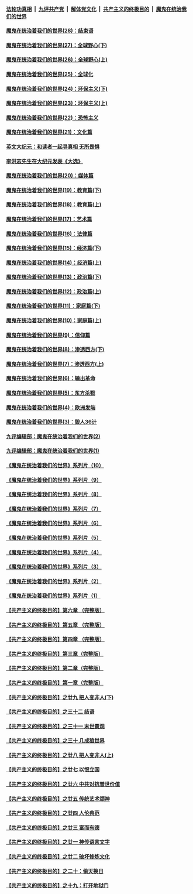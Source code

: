 

####  [法轮功真相](../../../../basic/blob/master/README.md?t=02191431) &nbsp;|&nbsp; [九评共产党](../../../../9ping.md/blob/master/README.md?t=02191431) &nbsp;|&nbsp; [解体党文化](../../../../jtdwh.md/blob/master/README.md?t=02191431)  &nbsp;|&nbsp; [共产主义的终极目的](../../../../gczydzjmd.md/blob/master/README.md?t=02191431) &nbsp;|&nbsp; [魔鬼在统治我们的世界](../../../../mgztzwmdsj.md/blob/master/README.md?t=02191431) 

#### [魔鬼在统治着我们的世界(28)：结束语](../pages/nsc422/n10936246.md?t=02191431) 

#### [魔鬼在统治着我们的世界(27)：全球野心(下)](../pages/nsc422/n10928319.md?t=02191431) 

#### [魔鬼在统治着我们的世界(26)：全球野心(上)](../pages/nsc422/n10900318.md?t=02191431) 

#### [魔鬼在统治着我们的世界(25)：全球化](../pages/nsc422/n10788205.md?t=02191431) 

#### [魔鬼在统治着我们的世界(24)：环保主义(下)](../pages/nsc422/n10695307.md?t=02191431) 

#### [魔鬼在统治着我们的世界(23)：环保主义(上)](../pages/nsc422/n10688613.md?t=02191431) 

#### [魔鬼在统治着我们的世界(22)：恐怖主义](../pages/nsc422/n10614727.md?t=02191431) 

#### [魔鬼在统治着我们的世界(21)：文化篇](../pages/nsc422/n10597706.md?t=02191431) 

#### [英文大纪元：和读者一起寻真相 无所畏惧](../pages/nsc422/n12542027.md?t=02191431) 

#### [李洪志先生在大纪元发表《大选》](../pages/nsc422/n12534746.md?t=02191431) 

#### [魔鬼在统治着我们的世界(20)：媒体篇](../pages/nsc422/n10586579.md?t=02191431) 

#### [魔鬼在统治着我们的世界(19)：教育篇(下)](../pages/nsc422/n10564808.md?t=02191431) 

#### [魔鬼在统治着我们的世界(18)：教育篇(上)](../pages/nsc422/n10526970.md?t=02191431) 

#### [魔鬼在统治着我们的世界(17)：艺术篇](../pages/nsc422/n10499093.md?t=02191431) 

#### [魔鬼在统治着我们的世界(16)：法律篇](../pages/nsc422/n10485969.md?t=02191431) 

#### [魔鬼在统治着我们的世界(15)：经济篇(下)](../pages/nsc422/n10469975.md?t=02191431) 

#### [魔鬼在统治着我们的世界(14)：经济篇(上)](../pages/nsc422/n10457370.md?t=02191431) 

#### [魔鬼在统治着我们的世界(13)：政治篇(下)](../pages/nsc422/n10448270.md?t=02191431) 

#### [魔鬼在统治着我们的世界(12)：政治篇(上)](../pages/nsc422/n10444576.md?t=02191431) 

#### [魔鬼在统治着我们的世界(11)：家庭篇(下)](../pages/nsc422/n10440961.md?t=02191431) 

#### [魔鬼在统治着我们的世界(10)：家庭篇(上)](../pages/nsc422/n10435448.md?t=02191431) 

#### [魔鬼在统治着我们的世界(9)：信仰篇](../pages/nsc422/n10432159.md?t=02191431) 

#### [魔鬼在统治着我们的世界(8)：渗透西方(下)](../pages/nsc422/n10429603.md?t=02191431) 

#### [魔鬼在统治着我们的世界(7)：渗透西方(上)](../pages/nsc422/n10426013.md?t=02191431) 

#### [魔鬼在统治着我们的世界(6)：输出革命](../pages/nsc422/n10421536.md?t=02191431) 

#### [魔鬼在统治着我们的世界(5)：东方杀戮](../pages/nsc422/n10417707.md?t=02191431) 

#### [魔鬼在统治着我们的世界(4)：欧洲发端](../pages/nsc422/n10414890.md?t=02191431) 

#### [魔鬼在统治着我们的世界(3)：毁人36计](../pages/nsc422/n10411583.md?t=02191431) 

#### [九评编辑部：魔鬼在统治着我们的世界(2)](../pages/nsc422/n10410036.md?t=02191431) 

#### [九评编辑部：魔鬼在统治着我们的世界(1)](../pages/nsc422/n10406825.md?t=02191431) 

#### [《魔鬼在统治着我们的世界》系列片（10）](../pages/nsc422/n12292670.md?t=02191431) 

#### [《魔鬼在统治着我们的世界》系列片（9）](../pages/nsc422/n12290859.md?t=02191431) 

#### [《魔鬼在统治着我们的世界》系列片（8）](../pages/nsc422/n12287445.md?t=02191431) 

#### [《魔鬼在统治着我们的世界》系列片（7）](../pages/nsc422/n12283425.md?t=02191431) 

#### [《魔鬼在统治着我们的世界》系列片（6）](../pages/nsc422/n12282314.md?t=02191431) 

#### [《魔鬼在统治着我们的世界》系列片（5）](../pages/nsc422/n12281419.md?t=02191431) 

#### [《魔鬼在统治着我们的世界》系列片（4）](../pages/nsc422/n12274024.md?t=02191431) 

#### [《魔鬼在统治着我们的世界》系列片（3）](../pages/nsc422/n12271322.md?t=02191431) 

#### [《魔鬼在统治着我们的世界》系列片（2）](../pages/nsc422/n12269049.md?t=02191431) 

#### [《魔鬼在统治着我们的世界》系列片（1）](../pages/nsc422/n12267575.md?t=02191431) 

#### [【共产主义的终极目的】第六章 （完整版）](../pages/nsc422/n11428913.md?t=02191431) 

#### [【共产主义的终极目的】第五章 （完整版）](../pages/nsc422/n11428912.md?t=02191431) 

#### [【共产主义的终极目的】第四章 （完整版）](../pages/nsc422/n11428907.md?t=02191431) 

#### [【共产主义的终极目的】第三章（完整版）](../pages/nsc422/n11428848.md?t=02191431) 

#### [【共产主义的终极目的】第二章（完整版）](../pages/nsc422/n11428831.md?t=02191431) 

#### [【共产主义的终极目的】第一章（完整版）](../pages/nsc422/n11417651.md?t=02191431) 

#### [【共产主义的终极目的】之廿九 把人变非人(下)](../pages/nsc422/n11344140.md?t=02191431) 

#### [【共产主义的终极目的】之三十二 结语](../pages/nsc422/n11360535.md?t=02191431) 

#### [【共产主义的终极目的】之三十一 末世景观](../pages/nsc422/n11351129.md?t=02191431) 

#### [【共产主义的终极目的】之三十 几成狼世界](../pages/nsc422/n11348280.md?t=02191431) 

#### [【共产主义的终极目的】之廿八 把人变非人(上)](../pages/nsc422/n11340492.md?t=02191431) 

#### [【共产主义的终极目的】之廿七 以恨立国](../pages/nsc422/n11336944.md?t=02191431) 

#### [【共产主义的终极目的】之廿六 中共对抗普世价值](../pages/nsc422/n11324785.md?t=02191431) 

#### [【共产主义的终极目的】之廿五 传统艺术颂神](../pages/nsc422/n11296396.md?t=02191431) 

#### [【共产主义的终极目的】之廿四 人伦典范](../pages/nsc422/n11296397.md?t=02191431) 

#### [【共产主义的终极目的】之廿三 富而有德](../pages/nsc422/n11283598.md?t=02191431) 

#### [【共产主义的终极目的】之廿一 神传语言文字](../pages/nsc422/n11263265.md?t=02191431) 

#### [【共产主义的终极目的】之廿二 破坏修炼文化](../pages/nsc422/n11245728.md?t=02191431) 

#### [【共产主义的终极目的】之二十：偷天换日](../pages/nsc422/n11238846.md?t=02191431) 

#### [【共产主义的终极目的】之十九：打开地狱门](../pages/nsc422/n11206376.md?t=02191431) 

